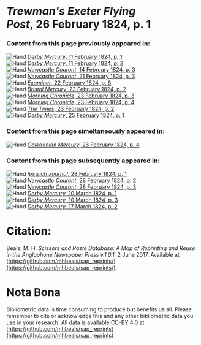 # *Trewman's Exeter Flying Post*, 26 February 1824, p. 1  
  
### Content from this page previously appeared in:  
![Hand](http://scissorsandpaste.net/wp-content/uploads/2017/06/smallhandpointer.png) [*Derby Mercury*, 11 February 1824, p. 1](https://mhbeals.github.io/sap_html/Derby-Mercury/Derby-Mercury-11-February-1824-p-1)  
![Hand](http://scissorsandpaste.net/wp-content/uploads/2017/06/smallhandpointer.png) [*Derby Mercury*, 11 February 1824, p. 2](https://mhbeals.github.io/sap_html/Derby-Mercury/Derby-Mercury-11-February-1824-p-2)  
![Hand](http://scissorsandpaste.net/wp-content/uploads/2017/06/smallhandpointer.png) [*Newcastle Courant*, 14 February 1824, p. 3](https://mhbeals.github.io/sap_html/Newcastle-Courant/Newcastle-Courant-14-February-1824-p-3)  
![Hand](http://scissorsandpaste.net/wp-content/uploads/2017/06/smallhandpointer.png) [*Newcastle Courant*, 21 February 1824, p. 3](https://mhbeals.github.io/sap_html/Newcastle-Courant/Newcastle-Courant-21-February-1824-p-3)  
![Hand](http://scissorsandpaste.net/wp-content/uploads/2017/06/smallhandpointer.png) [*Examiner*, 22 February 1824, p. 8](https://mhbeals.github.io/sap_html/Examiner/Examiner-22-February-1824-p-8)  
![Hand](http://scissorsandpaste.net/wp-content/uploads/2017/06/smallhandpointer.png) [*Bristol Mercury*, 23 February 1824, p. 2](https://mhbeals.github.io/sap_html/Bristol-Mercury/Bristol-Mercury-23-February-1824-p-2)  
![Hand](http://scissorsandpaste.net/wp-content/uploads/2017/06/smallhandpointer.png) [*Morning Chronicle*, 23 February 1824, p. 3](https://mhbeals.github.io/sap_html/Morning-Chronicle/Morning-Chronicle-23-February-1824-p-3)  
![Hand](http://scissorsandpaste.net/wp-content/uploads/2017/06/smallhandpointer.png) [*Morning Chronicle*, 23 February 1824, p. 4](https://mhbeals.github.io/sap_html/Morning-Chronicle/Morning-Chronicle-23-February-1824-p-4)  
![Hand](http://scissorsandpaste.net/wp-content/uploads/2017/06/smallhandpointer.png) [*The Times*, 23 February 1824, p. 2](https://mhbeals.github.io/sap_html/The-Times/The-Times-23-February-1824-p-2)  
![Hand](http://scissorsandpaste.net/wp-content/uploads/2017/06/smallhandpointer.png) [*Derby Mercury*, 25 February 1824, p. 1](https://mhbeals.github.io/sap_html/Derby-Mercury/Derby-Mercury-25-February-1824-p-1)  
  
### Content from this page simeltaneously appeared in:  
![Hand](http://scissorsandpaste.net/wp-content/uploads/2017/06/smallhandpointer.png) [*Caledonian Mercury*, 26 February 1824, p. 4](https://mhbeals.github.io/sap_html/Caledonian-Mercury/Caledonian-Mercury-26-February-1824-p-4)  
  
### Content from this page subsequently appeared in:  
![Hand](http://scissorsandpaste.net/wp-content/uploads/2017/06/smallhandpointer.png) [*Ipswich Journal*, 28 February 1824, p. 1](https://mhbeals.github.io/sap_html/Ipswich-Journal/Ipswich-Journal-28-February-1824-p-1)  
![Hand](http://scissorsandpaste.net/wp-content/uploads/2017/06/smallhandpointer.png) [*Newcastle Courant*, 28 February 1824, p. 2](https://mhbeals.github.io/sap_html/Newcastle-Courant/Newcastle-Courant-28-February-1824-p-2)  
![Hand](http://scissorsandpaste.net/wp-content/uploads/2017/06/smallhandpointer.png) [*Newcastle Courant*, 28 February 1824, p. 3](https://mhbeals.github.io/sap_html/Newcastle-Courant/Newcastle-Courant-28-February-1824-p-3)  
![Hand](http://scissorsandpaste.net/wp-content/uploads/2017/06/smallhandpointer.png) [*Derby Mercury*, 10 March 1824, p. 1](https://mhbeals.github.io/sap_html/Derby-Mercury/Derby-Mercury-10-March-1824-p-1)  
![Hand](http://scissorsandpaste.net/wp-content/uploads/2017/06/smallhandpointer.png) [*Derby Mercury*, 10 March 1824, p. 3](https://mhbeals.github.io/sap_html/Derby-Mercury/Derby-Mercury-10-March-1824-p-3)  
![Hand](http://scissorsandpaste.net/wp-content/uploads/2017/06/smallhandpointer.png) [*Derby Mercury*, 17 March 1824, p. 2](https://mhbeals.github.io/sap_html/Derby-Mercury/Derby-Mercury-17-March-1824-p-2)  


# Citation: 

Beals. M. H. *Scissors and Paste Database: A Map of Reprinting and Reuse in the Anglophone Newspaper Press v.1.0.1.* 2 June 2017. Available at [https://github.com/mhbeals/sap_reprints/](https://github.com/mhbeals/sap_reprints/). 

# Nota Bona

Bibliometric data is time consuming to produce but benefits us all. Please remember to cite or acknowledge this and any other bibliometric data you use in your research. All data is available CC-BY 4.0 at [https://github.com/mhbeals/sap_reprints](https://github.com/mhbeals/sap_reprints)